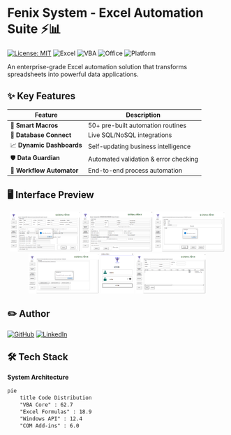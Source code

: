 # Fenix System - Excel Automation Suite ⚡📊

[![License: MIT](https://img.shields.io/badge/License-MIT-blue.svg)](https://opensource.org/licenses/MIT)
![Excel](https://img.shields.io/badge/Excel-2016+-217346?logo=microsoftexcel&logoColor=white)
![VBA](https://img.shields.io/badge/VBA-7.1+-867DB1?logo=visualbasic&logoColor=white)
![Office](https://img.shields.io/badge/Powered%20by-MS%20Office-D83B01?logo=microsoftoffice)
![Platform](https://img.shields.io/badge/Platform-Windows-0078D6?logo=windows11)

An enterprise-grade Excel automation solution that transforms spreadsheets into powerful data applications.

## ✨ Key Features

| Feature | Description |
|---------|-------------|
| 🤖 **Smart Macros** | 50+ pre-built automation routines |
| 🔗 **Database Connect** | Live SQL/NoSQL integrations |
| 📈 **Dynamic Dashboards** | Self-updating business intelligence |
| 🛡️ **Data Guardian** | Automated validation & error checking |
| 🔄 **Workflow Automator** | End-to-end process automation |

## 🖥️ Interface Preview

<div align="center">
  <img src="Principal.png" width="32%" alt="Control Panel">
  <img src="Secondary.png" width="32%" alt="Macro Builder"> 
  <img src="Evolution.png" width="32%" alt="Report Generator">
  <img src="Contrats.png"  width="32%" alt="Report Generator">
  <img src="Login.png"  width="15%" alt="Login">
  <img src="Fenix System.png"  width="32%" alt="Fenix System">
</div>

## ✏️ Author <a name="author"></a>

[![GitHub](https://img.shields.io/badge/-Ingrid_Vasconcelos-181717?logo=github&logoColor=white)](https://github.com/Ingridvasc)
[![LinkedIn](https://img.shields.io/badge/-Connect-0A66C2?logo=linkedin)](https://www.linkedin.com/in/ingrid-karoline-vasconcelos-da-silva-18635a230/)

## 🛠 Tech Stack

**System Architecture**
```mermaid
pie
    title Code Distribution
    "VBA Core" : 62.7
    "Excel Formulas" : 18.9
    "Windows API" : 12.4
    "COM Add-ins" : 6.0
